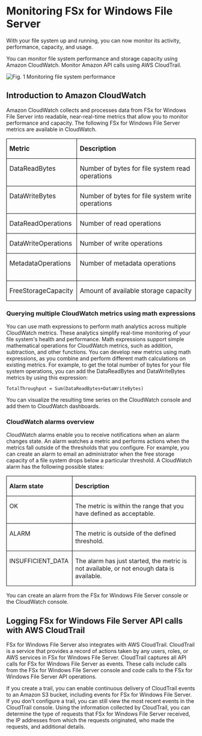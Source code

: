 # Monitoring FSx for Windows File Server

With your file system up and running, you can now monitor its activity, performance, capacity, and usage. 

You can monitor file system performance and storage capacity using Amazon CloudWatch. Monitor Amazon API calls using AWS CloudTrail.

![Fig. 1 Monitoring file system performance](../../../../../img/SAA-CO2/storage-services/fsx-for-windows-file-server/monitoring-fsx/diag01.jpeg)

## Introduction to Amazon CloudWatch

Amazon CloudWatch collects and processes data from FSx for Windows File Server into readable, near-real-time metrics that allow you to monitor performance and capacity. The following FSx for Windows File Server metrics are available in CloudWatch.

<table style="border-collapse:collapse;border:none;width:100%;"><tbody><tr><td style="width:37.2156%;border:1pt solid windowtext;padding:0in 5.4pt;vertical-align:top;"><p><span style="font-size:17px;"><strong>Metric</strong></span></p></td><td style="width:62.6522%;border-top:1pt solid windowtext;border-right:1pt solid windowtext;border-bottom:1pt solid windowtext;border-image:initial;border-left:none;padding:0in 5.4pt;vertical-align:top;"><p><span style="font-size:17px;"><strong>Description</strong></span></p></td></tr><tr><td style="width:37.2156%;border-right:1pt solid windowtext;border-bottom:1pt solid windowtext;border-left:1pt solid windowtext;border-image:initial;border-top:none;padding:0in 5.4pt;vertical-align:top;"><p><span style="font-size:17px;">DataReadBytes</span></p></td><td style="width:62.6522%;border-top:none;border-left:none;border-bottom:1pt solid windowtext;border-right:1pt solid windowtext;padding:0in 5.4pt;vertical-align:top;"><p><span style="font-size:17px;">Number of bytes for file system read operations</span></p></td></tr><tr><td style="width:37.2156%;border-right:1pt solid windowtext;border-bottom:1pt solid windowtext;border-left:1pt solid windowtext;border-image:initial;border-top:none;padding:0in 5.4pt;vertical-align:top;"><p><span style="font-size:17px;">DataWriteBytes</span></p></td><td style="width:62.6522%;border-top:none;border-left:none;border-bottom:1pt solid windowtext;border-right:1pt solid windowtext;padding:0in 5.4pt;vertical-align:top;"><p><span style="font-size:17px;">Number of bytes for file system write operations</span></p></td></tr><tr><td style="width:37.2156%;border-right:1pt solid windowtext;border-bottom:1pt solid windowtext;border-left:1pt solid windowtext;border-image:initial;border-top:none;padding:0in 5.4pt;vertical-align:top;"><p><span style="font-size:17px;">DataReadOperations</span></p></td><td style="width:62.6522%;border-top:none;border-left:none;border-bottom:1pt solid windowtext;border-right:1pt solid windowtext;padding:0in 5.4pt;vertical-align:top;"><p><span style="font-size:17px;">Number of read operations</span></p></td></tr><tr><td style="width:37.2156%;border-right:1pt solid windowtext;border-bottom:1pt solid windowtext;border-left:1pt solid windowtext;border-image:initial;border-top:none;padding:0in 5.4pt;vertical-align:top;"><p><span style="font-size:17px;">DataWriteOperations</span></p></td><td style="width:62.6522%;border-top:none;border-left:none;border-bottom:1pt solid windowtext;border-right:1pt solid windowtext;padding:0in 5.4pt;vertical-align:top;"><p><span style="font-size:17px;">Number of write operations</span></p></td></tr><tr><td style="width:37.2156%;border-right:1pt solid windowtext;border-bottom:1pt solid windowtext;border-left:1pt solid windowtext;border-image:initial;border-top:none;padding:0in 5.4pt;vertical-align:top;"><p><span style="font-size:17px;">MetadataOperations &nbsp; &nbsp;&nbsp;</span></p></td><td style="width:62.6522%;border-top:none;border-left:none;border-bottom:1pt solid windowtext;border-right:1pt solid windowtext;padding:0in 5.4pt;vertical-align:top;"><p><span style="font-size:17px;">Number of metadata operations</span></p></td></tr><tr><td style="width:37.2156%;border-right:1pt solid windowtext;border-bottom:1pt solid windowtext;border-left:1pt solid windowtext;border-image:initial;border-top:none;padding:0in 5.4pt;vertical-align:top;"><p><span style="font-size:17px;">FreeStorageCapacity</span></p></td><td style="width:62.6522%;border-top:none;border-left:none;border-bottom:1pt solid windowtext;border-right:1pt solid windowtext;padding:0in 5.4pt;vertical-align:top;"><p><span style="font-size:17px;">Amount of available storage capacity</span></p></td></tr></tbody></table>

### Querying multiple CloudWatch metrics using math expressions

You can use math expressions to perform math analytics across multiple CloudWatch metrics. These analytics simplify real-time monitoring of your file system's health and performance. Math expressions support simple mathematical operations for CloudWatch metrics, such as addition, subtraction, and other functions. You can develop new metrics using math expressions, as you combine and perform different math calculations on existing metrics. For example, to get the total number of bytes for your file system operations, you can add the DataReadBytes and DataWriteBytes metrics by using this expression:

```
TotalThroughput = Sum(DataReadBytes+DataWriteBytes)
```

You can visualize the resulting time series on the CloudWatch console and add them to CloudWatch dashboards.

### CloudWatch alarms overview 

CloudWatch alarms enable you to receive notifications when an alarm changes state. An alarm watches a metric and performs actions when the metrics fall outside of the thresholds that you configure. For example, you can create an alarm to email an administrator when the free storage capacity of a file system drops below a particular threshold. A CloudWatch alarm has the following possible states:

<table style="border-collapse:collapse;border:none;width:100%;margin-right:calc(0%);"><tbody><tr><td style="width:121.25pt;border:1pt solid windowtext;padding:0in 5.4pt;vertical-align:top;"><p><strong>Alarm state</strong></p></td><td style="width:346.25pt;border-top:1pt solid windowtext;border-right:1pt solid windowtext;border-bottom:1pt solid windowtext;border-image:initial;border-left:none;padding:0in 5.4pt;vertical-align:top;"><p><strong>Description</strong></p></td></tr><tr><td style="width:121.25pt;border-right:1pt solid windowtext;border-bottom:1pt solid windowtext;border-left:1pt solid windowtext;border-image:initial;border-top:none;padding:0in 5.4pt;vertical-align:top;"><p>OK</p></td><td style="width:346.25pt;border-top:none;border-left:none;border-bottom:1pt solid windowtext;border-right:1pt solid windowtext;padding:0in 5.4pt;vertical-align:top;"><p>The metric is within the range that you have defined as acceptable.</p></td></tr><tr><td style="width:121.25pt;border-right:1pt solid windowtext;border-bottom:1pt solid windowtext;border-left:1pt solid windowtext;border-image:initial;border-top:none;padding:0in 5.4pt;vertical-align:top;"><p>ALARM</p></td><td style="width:346.25pt;border-top:none;border-left:none;border-bottom:1pt solid windowtext;border-right:1pt solid windowtext;padding:0in 5.4pt;vertical-align:top;"><p>The metric is outside of the defined threshold.</p></td></tr><tr><td style="width:121.25pt;border-right:1pt solid windowtext;border-bottom:1pt solid windowtext;border-left:1pt solid windowtext;border-image:initial;border-top:none;padding:0in 5.4pt;vertical-align:top;"><p>INSUFFICIENT_DATA</p></td><td style="width:346.25pt;border-top:none;border-left:none;border-bottom:1pt solid windowtext;border-right:1pt solid windowtext;padding:0in 5.4pt;vertical-align:top;"><p>The alarm has just started, the metric is not available, or not enough data is available.</p></td></tr></tbody></table>

You can create an alarm from the FSx for Windows File Server console or the CloudWatch console.

## Logging FSx for Windows File Server API calls with AWS CloudTrail 

FSx for Windows File Server also integrates with AWS CloudTrail. CloudTrail is a service that provides a record of actions taken by any users, roles, or AWS services in FSx for Windows File Server. CloudTrail captures all API calls for FSx for Windows File Server as events. These calls include calls from the FSx for Windows File Server console and code calls to the FSx for Windows File Server API operations.

If you create a trail, you can enable continuous delivery of CloudTrail events to an Amazon S3 bucket, including events for FSx for Windows File Server. If you don't configure a trail, you can still view the most recent events in the CloudTrail console. Using the information collected by CloudTrail, you can determine the type of requests that FSx for Windows File Server received, the IP addresses from which the requests originated, who made the requests, and additional details.
